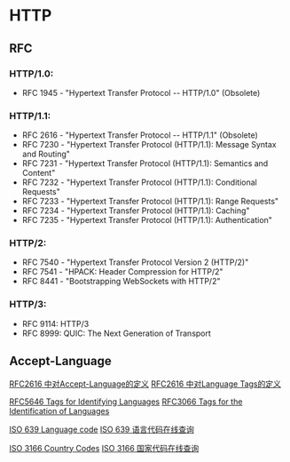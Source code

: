 # HTTP


## RFC

### HTTP/1.0:

- RFC 1945 - "Hypertext Transfer Protocol -- HTTP/1.0" (Obsolete)
### HTTP/1.1:

- RFC 2616 - "Hypertext Transfer Protocol -- HTTP/1.1" (Obsolete)
- RFC 7230 - "Hypertext Transfer Protocol (HTTP/1.1): Message Syntax and Routing"
- RFC 7231 - "Hypertext Transfer Protocol (HTTP/1.1): Semantics and Content"
- RFC 7232 - "Hypertext Transfer Protocol (HTTP/1.1): Conditional Requests"
- RFC 7233 - "Hypertext Transfer Protocol (HTTP/1.1): Range Requests"
- RFC 7234 - "Hypertext Transfer Protocol (HTTP/1.1): Caching"
- RFC 7235 - "Hypertext Transfer Protocol (HTTP/1.1): Authentication"
### HTTP/2:

- RFC 7540 - "Hypertext Transfer Protocol Version 2 (HTTP/2)"
- RFC 7541 - "HPACK: Header Compression for HTTP/2"
- RFC 8441 - "Bootstrapping WebSockets with HTTP/2"

### HTTP/3:

- RFC 9114: HTTP/3
- RFC 8999: QUIC: The Next Generation of Transport



## Accept-Language

[RFC2616 中对Accept-Language的定义](https://datatracker.ietf.org/doc/html/rfc2616#page-104)
[RFC2616 中对Language Tags的定义](https://datatracker.ietf.org/doc/html/rfc2616#section-3.10)

[RFC5646 Tags for Identifying Languages](https://datatracker.ietf.org/doc/html/rfc5646)
[RFC3066 Tags for the Identification of Languages](https://datatracker.ietf.org/doc/html/rfc3066)

[ISO 639 Language code](https://www.iso.org/iso-639-language-code)
[ISO 639 语言代码在线查询](https://www.loc.gov/standards/iso639-2/php/code_list.php)

[ISO 3166 Country Codes](https://www.iso.org/iso-3166-country-codes.html)
[ISO 3166 国家代码在线查询](https://www.iso.org/obp/ui/#search/code/)


